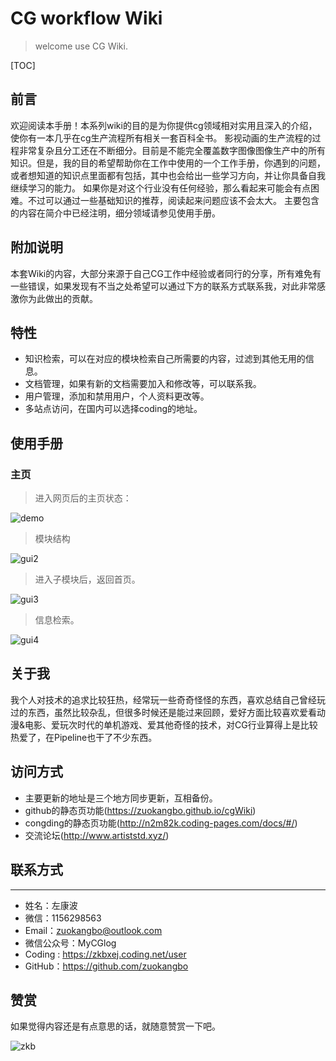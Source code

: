 # CG workflow Wiki

> welcome use CG Wiki.

[TOC]

## 前言

欢迎阅读本手册！本系列wiki的目的是为你提供cg领域相对实用且深入的介绍，使你有一本几乎在cg生产流程所有相关一套百科全书。
影视动画的生产流程的过程非常复杂且分工还在不断细分。目前是不能完全覆盖数字图像图像生产中的所有知识。但是，我的目的希望帮助你在工作中使用的一个工作手册，你遇到的问题，或者想知道的知识点里面都有包括，其中也会给出一些学习方向，并让你具备自我继续学习的能力。
如果你是对这个行业没有任何经验，那么看起来可能会有点困难。不过可以通过一些基础知识的推荐，阅读起来问题应该不会太大。
主要包含的内容在简介中已经注明，细分领域请参见使用手册。

## 附加说明
本套Wiki的内容，大部分来源于自己CG工作中经验或者同行的分享，所有难免有一些错误，如果发现有不当之处希望可以通过下方的联系方式联系我，对此非常感激你为此做出的贡献。

## 特性

* 知识检索，可以在对应的模块检索自己所需要的内容，过滤到其他无用的信息。
* 文档管理，如果有新的文档需要加入和修改等，可以联系我。
* 用户管理，添加和禁用用户，个人资料更改等。
* 多站点访问，在国内可以选择coding的地址。

## 使用手册
### 主页

> 进入网页后的主页状态：

![demo](http://artiststd.xyz/gui1.png)
> 模块结构

![gui2](http://artiststd.xyz/gui2.png)
> 进入子模块后，返回首页。

![gui3](http://artiststd.xyz/gui3.png)
> 信息检索。

![gui4](http://artiststd.xyz/gui4.png)

## 关于我

我个人对技术的追求比较狂热，经常玩一些奇奇怪怪的东西，喜欢总结自己曾经玩过的东西，虽然比较杂乱，但很多时候还是能过来回顾，爱好方面比较喜欢爱看动漫&电影、爱玩次时代的单机游戏、爱其他奇怪的技术，对CG行业算得上是比较热爱了，在Pipeline也干了不少东西。

## 访问方式

* 主要更新的地址是三个地方同步更新，互相备份。 
* github的静态页功能(https://zuokangbo.github.io/cgWiki)
* congding的静态页功能(http://n2m82k.coding-pages.com/docs/#/)
* 交流论坛(http://www.artiststd.xyz/)

## 联系方式  

-------
* 姓名：左康波
* 微信：1156298563
* Email：zuokangbo@outlook.com
* 微信公众号：MyCGlog
* Coding : https://zkbxej.coding.net/user
* GitHub：https://github.com/zuokangbo

## 赞赏

 如果觉得内容还是有点意思的话，就随意赞赏一下吧。

![zkb](http://artiststd.xyz/zkb.jpg)